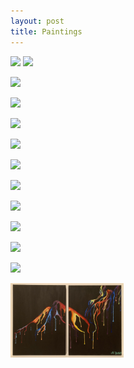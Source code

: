 ```yaml
---
layout: post
title: Paintings
---
```

![](https://kyragunluk.github.io/images/paint1.png)
![](https://kyragunluk.github.io/images/paint3.jpg)









![](https://kyragunluk.github.io/images/fish_paint.jpg)








![](https://kyragunluk.github.io/images/paint2.jpg)













![](https://kyragunluk.github.io/images/paint4.jpg)










![](https://kyragunluk.github.io/images/paint5.jpg)










![](https://kyragunluk.github.io/images/paint5.5.png)










![](https://kyragunluk.github.io/images/paint6.jpg)










![](https://kyragunluk.github.io/images/paint7.png)










![](https://kyragunluk.github.io/images/paint8.jpg)











![](https://kyragunluk.github.io/images/paint9.jpg)










![](https://kyragunluk.github.io/images/paint10.jpg)








<img src="/images/girlpaint.jpg" alt="" style="width:36%;">    <img src="/images/paint11.jpg" alt="" style="width:16%;">    <img src="/images/paint12.png" alt="" style="width:17.5%;">    <img src="/images/paint13.png" alt="" style="width:17.5%;">    




















